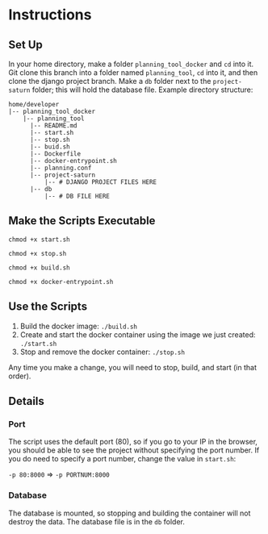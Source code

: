 # Instructions

## Set Up

In your home directory, make a folder `planning_tool_docker` and `cd` into it. Git clone this branch into a folder
named `planning_tool`, `cd` into it, and then clone the django project branch. Make a `db` folder next
to the `project-saturn` folder; this will hold the database file. Example directory structure:

```
home/developer
|-- planning_tool_docker
    |-- planning_tool
      |-- README.md
      |-- start.sh
      |-- stop.sh
      |-- buid.sh
      |-- Dockerfile
      |-- docker-entrypoint.sh
      |-- planning.conf
      |-- project-saturn
          |-- # DJANGO PROJECT FILES HERE
      |-- db
          |-- # DB FILE HERE
```

## Make the Scripts Executable

`chmod +x start.sh`

`chmod +x stop.sh`

`chmod +x build.sh`

`chmod +x docker-entrypoint.sh`

## Use the Scripts

1.  Build the docker image: `./build.sh`
2.  Create and start the docker container using the image we just created: `./start.sh`
3.  Stop and remove the docker container: `./stop.sh`

Any time you make a change, you will need to stop, build, and start (in that order).

## Details

### Port
The script uses the default port (80), so if you go to your IP in the browser, you should be able to see the project
without specifying the port number. If you do need to specify a port number, change the value in `start.sh`:

`-p 80:8000` => `-p PORTNUM:8000`

### Database
The database is mounted, so stopping and building the container will not destroy the data. The database file is in the `db`
folder.
